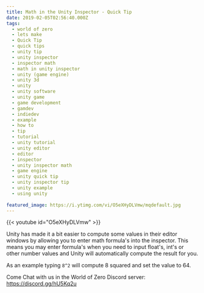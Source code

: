 ```yaml
---
title: Math in the Unity Inspector - Quick Tip
date: 2019-02-05T02:56:40.000Z
tags:
  - world of zero
  - lets make
  - Quick Tip
  - quick tips
  - unity tip
  - unity inspector
  - inspector math
  - math in unity inspector
  - unity (game engine)
  - unity 3d
  - unity
  - unity software
  - unity game
  - game development
  - gamdev
  - indiedev
  - example
  - how to
  - tip
  - tutorial
  - unity tutorial
  - unity editor
  - editor
  - inspector
  - unity inspector math
  - game engine
  - unity quick tip
  - unity inspector tip
  - unity example
  - using unity
  
featured_image: https://i.ytimg.com/vi/O5eXHyDLVmw/mqdefault.jpg
---
```


{{< youtube id="O5eXHyDLVmw" >}}

Unity has made it a bit easier to compute some values in their editor windows by allowing you to enter math formula's into the inspector. This means you may enter formula's when you need to input float's, int's or other number values and Unity will automatically compute the result for you.

As an example typing `8^2` will compute 8 squared and set the value to 64.

Come Chat with us in the World of Zero Discord server: https://discord.gg/hU5Kq2u